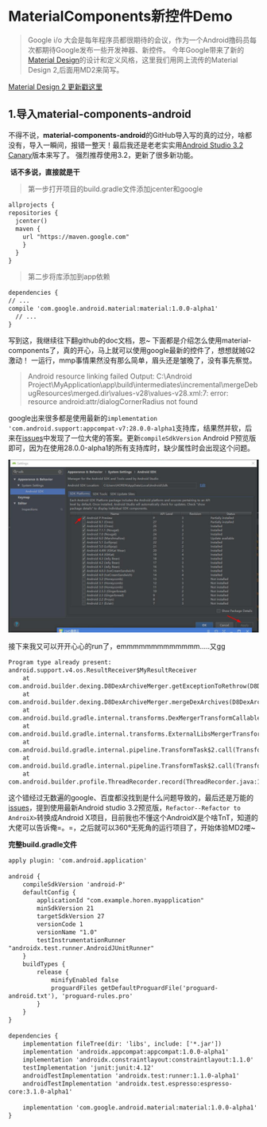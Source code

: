 # MaterialComponents新控件Demo

> Google i/o 大会是每年程序员都很期待的会议，作为一个Android撸码员每次都期待Google发布一些开发神器、新控件。
今年Google带来了新的[Material Design](https://juejin.im/entry/5af4ff4d6fb9a07ac0224a16)的设计和定义风格，这里我们用网上流传的Material Design 2,后面用MD2来简写。

[Material Design 2 更新戳这里](https://juejin.im/entry/5af4ff4d6fb9a07ac0224a16)
  
## 1.导入material-components-android

不得不说，**material-components-android**的GitHub导入写的真的过分，啥都没有，导入一瞬间，报错一整天！最后我还是老老实实用[Android Studio 3.2 Canary](https://developer.android.google.cn/studio/preview/)版本来写了。 强烈推荐使用3.2，更新了很多新功能。
   
   
  **话不多说，直接就是干**
  
>  第一步打开项目的build.gradle文件添加jcenter和google
 
  ```
  allprojects {
  repositories {
    jcenter()
    maven {
      url "https://maven.google.com"
      }
    }
  }
  ```
>  第二步将库添加到app依赖
  
  ```
  dependencies {
  // ...
  compile 'com.google.android.material:material:1.0.0-alpha1'
    // ...
  }
```



写到这，我继续往下翻github的doc文档，恩~ 下面都是介绍怎么使用material-components了，真的开心，马上就可以使用google最新的控件了，想想就贼G2激动！
一运行，mmp事情果然没有那么简单，眉头还是皱晚了，没有事先察觉。



> Android resource linking failed
Output:  C:\Android Project\MyApplication\app\build\intermediates\incremental\mergeDebugResources\merged.dir\values-v28\values-v28.xml:7: error: resource android:attr/dialogCornerRadius not found




google出来很多都是使用最新的`implementation 'com.android.support:appcompat-v7:28.0.0-alpha1`支持库，结果然并软，后来在[issues](https://github.com/material-components/material-components-android/issues/93)中发现了一位大佬的答案。更新`compileSdkVersion` Android P预览版即可，因为在使用28.0.0-alpha1的所有支持库时，缺少属性时会出现这个问题。

![更新compileSdkVersion](https://github.com/chenyy0708/MaterialComponentsDemo/blob/master/images/%E6%88%AA%E5%9B%BE1.jpg)




接下来我又可以开开心心的run了，emmmmmmmmmmmmm.....又gg

```
Program type already present: android.support.v4.os.ResultReceiver$MyResultReceiver
	at com.android.builder.dexing.D8DexArchiveMerger.getExceptionToRethrow(D8DexArchiveMerger.java:126)
	at com.android.builder.dexing.D8DexArchiveMerger.mergeDexArchives(D8DexArchiveMerger.java:111)
	at com.android.build.gradle.internal.transforms.DexMergerTransformCallable.call(DexMergerTransformCallable.java:101)
	at com.android.build.gradle.internal.transforms.ExternalLibsMergerTransform.transform(ExternalLibsMergerTransform.kt:123)
	at com.android.build.gradle.internal.pipeline.TransformTask$2.call(TransformTask.java:221)
	at com.android.build.gradle.internal.pipeline.TransformTask$2.call(TransformTask.java:217)
	at com.android.builder.profile.ThreadRecorder.record(ThreadRecorder.java:102)
```
这个错经过无数遍的google、百度都没找到是什么问题导致的，最后还是万能的[issues](https://github.com/material-components/material-components-android/issues/93)，提到使用最新Android studio 3.2预览版，`Refactor--Refactor to AndroiX>`转换成Android X项目，目前我也不懂这个AndroidX是个啥TnT，知道的大佬可以告诉俺=。=，之后就可以360°无死角的运行项目了，开始体验MD2喽~

**完整build.gradle文件**

```
apply plugin: 'com.android.application'

android {
    compileSdkVersion 'android-P'
    defaultConfig {
        applicationId "com.example.horen.myapplication"
        minSdkVersion 21
        targetSdkVersion 27
        versionCode 1
        versionName "1.0"
        testInstrumentationRunner "androidx.test.runner.AndroidJUnitRunner"
    }
    buildTypes {
        release {
            minifyEnabled false
            proguardFiles getDefaultProguardFile('proguard-android.txt'), 'proguard-rules.pro'
        }
    }
}

dependencies {
    implementation fileTree(dir: 'libs', include: ['*.jar'])
    implementation 'androidx.appcompat:appcompat:1.0.0-alpha1'
    implementation 'androidx.constraintlayout:constraintlayout:1.1.0'
    testImplementation 'junit:junit:4.12'
    androidTestImplementation 'androidx.test:runner:1.1.0-alpha1'
    androidTestImplementation 'androidx.test.espresso:espresso-core:3.1.0-alpha1'

    implementation 'com.google.android.material:material:1.0.0-alpha1'
}

```

